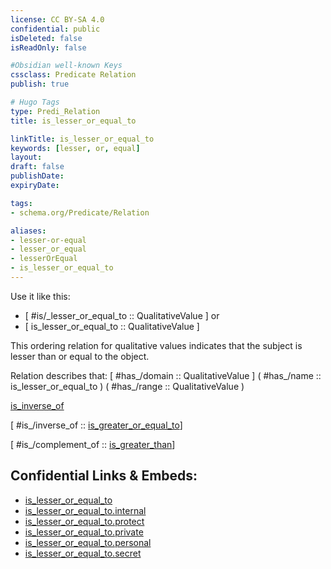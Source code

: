 ```yaml
---
license: CC BY-SA 4.0
confidential: public
isDeleted: false
isReadOnly: false

#Obsidian well-known Keys
cssclass: Predicate Relation
publish: true

# Hugo Tags
type: Predi_Relation
title: is_lesser_or_equal_to

linkTitle: is_lesser_or_equal_to
keywords: [lesser, or, equal]
layout: 
draft: false
publishDate:
expiryDate: 

tags:
- schema.org/Predicate/Relation

aliases:
- lesser-or-equal
- lesser_or_equal
- lesserOrEqual
- is_lesser_or_equal_to
---
```


Use it like this: 
- [ #is/_lesser_or_equal_to :: QualitativeValue ] or 
- [ is_lesser_or_equal_to :: QualitativeValue ] 

This ordering relation for qualitative values indicates that the subject is lesser than or equal to the object.

Relation describes that: 
[ #has_/domain  :: QualitativeValue ]
( #has_/name :: is_lesser_or_equal_to )
( #has_/range :: QualitativeValue )

[is_inverse_of](schema.org/Predicate/Relations/is_inverse_of.md)

[ #is_/inverse_of :: [is_greater_or_equal_to](schema.org/Predicate/Relations/is/is_greater_or_equal_to.md)] 

[ #is_/complement_of  :: [is_greater_than](schema.org/Predicate/Relations/is/is_greater_than.md)] 


## Confidential Links & Embeds: 
- [is_lesser_or_equal_to](../../../../../_public/schema.org/Predicate/Relations/is/is_lesser_or_equal_to.md) 
- [is_lesser_or_equal_to.internal](../../../../../_internal/schema.org/Predicate/Relations/is/is_lesser_or_equal_to.internal.md) 
- [is_lesser_or_equal_to.protect](../../../../../_protect/schema.org/Predicate/Relations/is/is_lesser_or_equal_to.protect.md) 
- [is_lesser_or_equal_to.private](../../../../../_private/schema.org/Predicate/Relations/is/is_lesser_or_equal_to.private.md) 
- [is_lesser_or_equal_to.personal](../../../../../_personal/schema.org/Predicate/Relations/is/is_lesser_or_equal_to.personal.md) 
- [is_lesser_or_equal_to.secret](../../../../../_secret/schema.org/Predicate/Relations/is/is_lesser_or_equal_to.secret.md) 
